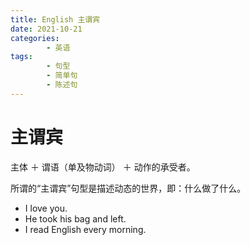 ```yaml
---
title: English 主谓宾
date: 2021-10-21
categories:
        - 英语
tags:
        - 句型
        - 简单句
        - 陈述句
---
```


# 主谓宾

主体 ＋ 谓语（单及物动词） ＋ 动作的承受者。

所谓的“主谓宾”句型是描述动态的世界，即：什么做了什么。

- I love you.
- He took his bag and left.
- I read English every morning.
